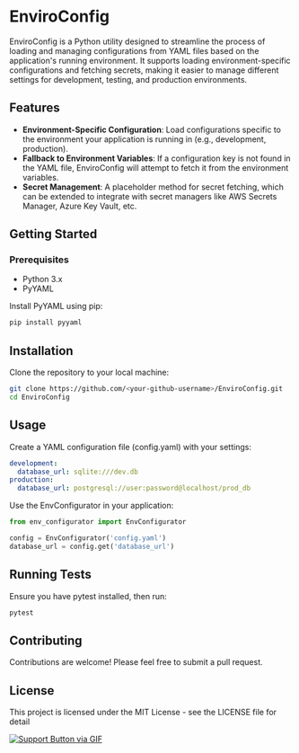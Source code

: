 # EnviroConfig

EnviroConfig is a Python utility designed to streamline the process of loading and managing configurations from YAML files based on the application's running environment. It supports loading environment-specific configurations and fetching secrets, making it easier to manage different settings for development, testing, and production environments.

## Features

- **Environment-Specific Configuration**: Load configurations specific to the environment your application is running in (e.g., development, production).
- **Fallback to Environment Variables**: If a configuration key is not found in the YAML file, EnviroConfig will attempt to fetch it from the environment variables.
- **Secret Management**: A placeholder method for secret fetching, which can be extended to integrate with secret managers like AWS Secrets Manager, Azure Key Vault, etc.

## Getting Started

### Prerequisites

- Python 3.x
- PyYAML

Install PyYAML using pip:

```bash
pip install pyyaml
```
## Installation
Clone the repository to your local machine:

```bash
git clone https://github.com/<your-github-username>/EnviroConfig.git
cd EnviroConfig
```

## Usage
Create a YAML configuration file (config.yaml) with your settings:

```yaml
development:
  database_url: sqlite:///dev.db
production:
  database_url: postgresql://user:password@localhost/prod_db
```

Use the EnvConfigurator in your application:

```python
from env_configurator import EnvConfigurator

config = EnvConfigurator('config.yaml')
database_url = config.get('database_url')
```


## Running Tests
Ensure you have pytest installed, then run:

```bash
pytest
```

## Contributing
Contributions are welcome! Please feel free to submit a pull request.

## License
This project is licensed under the MIT License - see the LICENSE file for detail

[![Support Button via GIF](https://media.giphy.com/media/o7RZbs4KAA6tvM4H6j/giphy.gif)](https://www.buymeacoffee.com/special3543)
